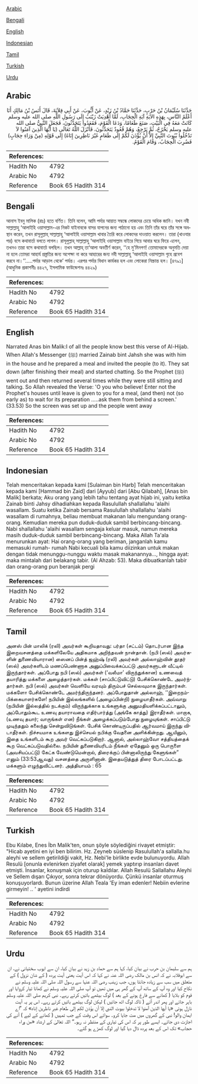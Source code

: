 [Arabic](#arabic)

[Bengali](#bengali)

[English](#english)

[Indonesian](#indonesian)

[Tamil](#tamil)

[Turkish](#turkish)

[Urdu](#urdu)

## Arabic


<div dir="rtl" lang="ar" style={{fontSize:'larger',backgroundColor:'#f8f9fa',padding:20}}>
حَدَّثَنَا سُلَيْمَانُ بْنُ حَرْبٍ، حَدَّثَنَا حَمَّادُ بْنُ زَيْدٍ، عَنْ أَيُّوبَ، عَنْ أَبِي قِلاَبَةَ، قَالَ أَنَسُ بْنُ مَالِكٍ أَنَا أَعْلَمُ النَّاسِ، بِهَذِهِ الآيَةِ آيَةِ الْحِجَابِ، لَمَّا أُهْدِيَتْ زَيْنَبُ إِلَى رَسُولِ اللَّهِ صلى الله عليه وسلم كَانَتْ مَعَهُ فِي الْبَيْتِ، صَنَعَ طَعَامًا، وَدَعَا الْقَوْمَ، فَقَعَدُوا يَتَحَدَّثُونَ، فَجَعَلَ النَّبِيُّ صلى الله عليه وسلم يَخْرُجُ، ثُمَّ يَرْجِعُ، وَهُمْ قُعُودٌ يَتَحَدَّثُونَ، فَأَنْزَلَ اللَّهُ تَعَالَى ‏(‏يَا أَيُّهَا الَّذِينَ آمَنُوا لاَ تَدْخُلُوا بُيُوتَ النَّبِيِّ إِلاَّ أَنْ يُؤْذَنَ لَكُمْ إِلَى طَعَامٍ غَيْرَ نَاظِرِينَ إِنَاهُ‏)‏ إِلَى قَوْلِهِ ‏(‏مِنْ وَرَاءِ حِجَابٍ‏)‏ فَضُرِبَ الْحِجَابُ، وَقَامَ الْقَوْمُ‏.‏
</div>
<div style={{backgroundColor:'#f8f9fa',padding:20, marginBottom: 10}}><table> <thead> <tr> <th>References:</th> <th></th> </tr> </thead> <tbody><tr><td>Hadith No</td><td>4792</td></tr><tr><td>Arabic No</td><td>4792</td></tr><tr><td>Reference</td><td>Book 65 Hadith 314</td></tr></tbody></table></div>

## Bengali


<div dir="ltr" lang="bn" style={{fontSize:'larger',backgroundColor:'#f8f9fa',padding:20}}>
আনাস ইবনু মালিক (রাঃ) হতে বর্ণিত। তিনি বলেন, আমি পর্দার আয়াত সম্বন্ধে লোকদের চেয়ে অধিক জানি। যখন নবী সাল্লাল্লাহু ‘আলাইহি ওয়াসাল্লাম-এর নিকট যাইনাবকে বাসর যাপনের জন্য পাঠানো হয় এবং তিনি তাঁর ঘরে তাঁর সঙ্গে অবস্থান করেন, তখন রাসূলুল্লাহ্ সাল্লাল্লাহু ‘আলাইহি ওয়াসাল্লাম খাবার তৈরি করে লোকদের দাওয়াত করলেন। তারা (খাওযার পর) বসে কথাবার্তা বলতে লাগল। রাসূলুল্লাহ্ সাল্লাল্লাহু ‘আলাইহি ওয়াসাল্লাম বাইরে গিয়ে আবার ঘরে ফিরে এলেন, তখনও তারা বসে কথাবার্তা বলছিল। তখন আল্লাহ্ তা‘আলা অবতীর্ণ করেন, ‘‘হে মু’মিনগণ! তোমাদেরকে অনুমতি দেয়া না হলে তোমরা আহার্য প্রস্তুতির জন্য অপেক্ষা না করে আহারের জন্য নবী সাল্লাল্লাহু ‘আলাইহি ওয়াসাল্লাম গৃহে প্রবেশ করবে না।’’.....পর্দার আড়াল থেকে’ পর্যন্ত। এরপর পর্দার বিধান কার্যকর হল এবং লোকেরা নিস্ক্রান্ত হল। [৪৭৯১] (আধুনিক প্রকাশনীঃ ৪৪২৭, ইসলামিক ফাউন্ডেশনঃ ৪৪২৯)
</div>
<div style={{backgroundColor:'#f8f9fa',padding:20, marginBottom: 10}}><table> <thead> <tr> <th>References:</th> <th></th> </tr> </thead> <tbody><tr><td>Hadith No</td><td>4792</td></tr><tr><td>Arabic No</td><td>4792</td></tr><tr><td>Reference</td><td>Book 65 Hadith 314</td></tr></tbody></table></div>

## English


<div dir="ltr" lang="en" style={{fontSize:'larger',backgroundColor:'#f8f9fa',padding:20}}>
Narrated Anas bin Malik:I of all the people know best this verse of Al-Hijab. When Allah's Messenger (ﷺ) married Zainab bint Jahsh she was with him in the house and he prepared a meal and invited the people (to it). They sat down (after finishing their meal) and started chatting. So the Prophet (ﷺ) went out and then returned several times while they were still sitting and talking. So Allah revealed the Verse: 'O you who believe! Enter not the Prophet's houses until leave is given to you for a meal, (and then) not (so early as) to wait for its preparation .....ask them from behind a screen.' (33.53) So the screen was set up and the people went away
</div>
<div style={{backgroundColor:'#f8f9fa',padding:20, marginBottom: 10}}><table> <thead> <tr> <th>References:</th> <th></th> </tr> </thead> <tbody><tr><td>Hadith No</td><td>4792</td></tr><tr><td>Arabic No</td><td>4792</td></tr><tr><td>Reference</td><td>Book 65 Hadith 314</td></tr></tbody></table></div>

## Indonesian


<div dir="ltr" lang="id" style={{fontSize:'larger',backgroundColor:'#f8f9fa',padding:20}}>
Telah menceritakan kepada kami [Sulaiman bin Harb] Telah menceritakan kepada kami [Hammad bin Zaid] dari [Ayyub] dari [Abu Qilabah], [Anas bin Malik] berkata; Aku orang yang lebih tahu tentang ayat hijab ini, yaitu ketika Zainab binti Jahsy dihadiahkan kepada Rasulullah shallallahu 'alaihi wasallam. Suatu ketika Zainab bersama Rasulullah shallallahu 'alaihi wasallam di rumahnya, beliau membuat makanan lalu mengundang orang-orang. Kemudian mereka pun duduk-duduk sambil berbincang-bincang. Nabi shallallahu 'alaihi wasallam sengaja keluar masuk, namun mereka masih duduk-duduk sambil berbincang-bincang. Maka Allah Ta'ala menurunkan ayat: Hai orang-orang yang beriman, janganlah kamu memasuki rumah- rumah Nabi kecuali bila kamu diizinkan untuk makan dengan tidak menunggu-nunggu waktu masak makanannya…, hingga ayat: maka mintalah dari belakang tabir. (Al Ahzab: 53). Maka dibuatkanlah tabir dan orang-orang pun beranjak pergi
</div>
<div style={{backgroundColor:'#f8f9fa',padding:20, marginBottom: 10}}><table> <thead> <tr> <th>References:</th> <th></th> </tr> </thead> <tbody><tr><td>Hadith No</td><td>4792</td></tr><tr><td>Arabic No</td><td>4792</td></tr><tr><td>Reference</td><td>Book 65 Hadith 314</td></tr></tbody></table></div>

## Tamil


<div dir="ltr" lang="ta" style={{fontSize:'larger',backgroundColor:'#f8f9fa',padding:20}}>
அனஸ் பின் மாலிக் (ரலி) அவர்கள் கூறியதாவது: பர்தா (சட்டம்) தொடர்பான இந்த இறைவசனத்தை மக்களிலேயே அதிகமாக அறிந்தவன் நான்தான். (நபி (ஸல்) அவர்களின் துணைவியாரான) ஸைனப் பின்த் ஜஹ்ஷ் (ரலி) அவர்கள் அல்லாஹ்வின் தூதர் (ஸல்) அவர்களிடம் மணப்பெண்ணாக அனுப்பிவைக்கப்பட்டு அவர்களுடன் வீட்டில் இருந்தார்கள். அப்போது நபி (ஸல்) அவர்கள் (‘வலீமா’ விருந்துக்கான) உணவைத் தயாரித்து மக்களை அழைத்தார்கள். மக்கள் (சாப்பிட்டுவிட்டு) பேசிக்கொண்டே அமர்ந்தார்கள். நபி (ஸல்) அவர்கள் வெளியே வரவும் திரும்பச் செல்லவுமாக இருந்தார்கள். மக்களோ பேசிக்கொண்டே அமர்ந்திருந்தனர். அப்போதுதான் அல்லாஹ், ‘‘இறைநம்பிக்கையாளர்களே! நபியின் இல்லங்களில் (அழைப்பின்றி) நுழையாதீர்கள். அவ்வாறு (நபியின் இல்லத்தில் நடக்கும்) விருந்துக்காக உங்களுக்கு அனுமதியளிக்கப்பட்டாலும், அப்போதும்கூட உணவு தயாராவதை எதிர்பார்த்து (அங்கே காத்து) இராதீர்கள். மாறாக, (உணவு தயார்; வாருங்கள் என) நீங்கள் அழைக்கப்படும்போது நுழையுங்கள். சாப்பிட்டு முடிந்ததும் கலைந்து சென்றுவிடுங்கள். பேசிக் கொண்டிருப்பதில் ஆர்வமாய் இருந்து விடாதீர்கள். நிச்சயமாக உங்களது இச்செயல் நபிக்கு வேதனை அளிக்கின்றது. ஆயினும், இதை உங்களிடம் கூற அவர் வெட்கப்படுகிறார். ஆனால், அல்லாஹ்வோ சத்தியத்தைக் கூற வெட்கப்படுவதில்லை. நபியின் துணைவியரிடம் நீங்கள் ஏதேனும் ஒரு பொருளை (அவசியப்பட்டு) கேட்க வேண்டுமென்றால், திரைக்குப் பின்னாலிருந்து கேளுங்கள்” எனும் (33:53ஆவது) வசனத்தை அருளினான். இதையடுத்துத் திரை போடப்பட்டது. மக்களும் எழுந்துவிட்டனர். அத்தியாயம் : 65
</div>
<div style={{backgroundColor:'#f8f9fa',padding:20, marginBottom: 10}}><table> <thead> <tr> <th>References:</th> <th></th> </tr> </thead> <tbody><tr><td>Hadith No</td><td>4792</td></tr><tr><td>Arabic No</td><td>4792</td></tr><tr><td>Reference</td><td>Book 65 Hadith 314</td></tr></tbody></table></div>

## Turkish


<div dir="ltr" lang="tr" style={{fontSize:'larger',backgroundColor:'#f8f9fa',padding:20}}>
Ebu Kılabe, Enes İbn Malik'ten, onun şöyle söylediğini rivayet etmiştir: "Hicab ayetini en iyi ben bilirim. Hz. Zeyneb süslenip Rasulullah'a sallalla.hu aleyhi ve sellem getirildiği vakit, Hz. Nebi'le birlikte evde bulunuyordu. Allah Resulü [onunla evlenirken ziyafet olarak] yemek yaptırıp insanları davet etmişti. İnsanlar, konuşmak için oturup kaldılar. Allah Resulü Sallallahu Aleyhi ve Sellem dışarı Çıkıyor, sonra tekrar dönüyordu. Çünkü insanlar oturmuş konuşuyorlardı. Bunun üzerine Allah Teala 'Ey iman edenler! Nebiin evlerine girmeyin! .. ' ayetini indirdi
</div>
<div style={{backgroundColor:'#f8f9fa',padding:20, marginBottom: 10}}><table> <thead> <tr> <th>References:</th> <th></th> </tr> </thead> <tbody><tr><td>Hadith No</td><td>4792</td></tr><tr><td>Arabic No</td><td>4792</td></tr><tr><td>Reference</td><td>Book 65 Hadith 314</td></tr></tbody></table></div>

## Urdu


<div dir="rtl" lang="ur" style={{fontSize:'larger',backgroundColor:'#f8f9fa',padding:20}}>
ہم سے سلیمان بن حرب نے بیان کیا، کہا ہم سے حماد بن زید نے بیان کیا، ان سے ایوب سختیانی نے، ان سے ابوقلابہ نے کہ انس بن مالک رضی اللہ عنہ نے کہا کہ اس آیت یعنی آیت پردہ ( کے شان نزول ) کے متعلق میں سب سے زیادہ جانتا ہوں، جب زینب رضی اللہ عنہا سے رسول اللہ صلی اللہ علیہ وسلم نے نکاح کیا اور وہ آپ کے ساتھ آپ کے گھر ہی میں تھیں تو آپ صلی اللہ علیہ وسلم نے کھانا تیار کروایا اور قوم کو بلایا ( کھانے سے فارغ ہونے کے بعد ) لوگ بیٹھے باتیں کرتے رہے۔ نبی کریم صلی اللہ علیہ وسلم باہر جاتے اور پھر اندر آتے ( تاکہ لوگ اٹھ جائیں ) لیکن لوگ بیٹھے باتیں کرتے رہے۔ اس پر یہ آیت نازل ہوئی «يا أيها الذين آمنوا لا تدخلوا بيوت النبي إلا أن يؤذن لكم إلى طعام غير ناظرين إناه‏» کہ ”اے ایمان والو! نبی کے گھروں میں مت جایا کرو۔ سوائے اس وقت کے جب تمہیں ( کھانے کے لیے ) آنے کی اجازت دی جائے۔ ایسے طور پر کہ اس کی تیاری کے منتظر نہ رہو۔“ اللہ تعالیٰ کے ارشاد «من وراء حجاب‏» تک اس کے بعد پردہ ڈال دیا گیا اور لوگ کھڑے ہو گئے۔
</div>
<div style={{backgroundColor:'#f8f9fa',padding:20, marginBottom: 10}}><table> <thead> <tr> <th>References:</th> <th></th> </tr> </thead> <tbody><tr><td>Hadith No</td><td>4792</td></tr><tr><td>Arabic No</td><td>4792</td></tr><tr><td>Reference</td><td>Book 65 Hadith 314</td></tr></tbody></table></div>
